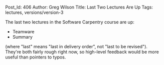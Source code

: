 Post_Id: 406
Author: Greg Wilson
Title: Last Two Lectures Are Up
Tags: lectures, versions/version-3

<p>The last two lectures in the Software Carpentry course are up:</p>
<ul>
<li>Teamware</li>
<li>Summary</li>
</ul>
<p>(where "last" means "last in delivery order", not "last to be revised").  They're both fairly rough right now, so high-level feedback would be more useful than pointers to typos.</p>
